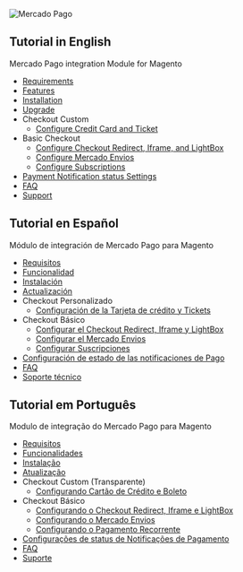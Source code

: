 ![Mercado Pago](https://raw.githubusercontent.com/gmatsuoka/cart-magento/master/README.img/logo.png)

## Tutorial in English

Mercado Pago integration Module for Magento

* [Requirements](https://github.com/mercadopago/cart-magento/wiki/Requirements)
* [Features](https://github.com/mercadopago/cart-magento/wiki/Features)
* [Installation](https://github.com/mercadopago/cart-magento/wiki/Installation)
* [Upgrade](https://github.com/mercadopago/cart-magento/wiki/Upgrade)
* Checkout Custom
  * [Configure Credit Card and Ticket](https://github.com/mercadopago/cart-magento/wiki/Configure-Credit-Card-and-Ticket)
* Basic Checkout
  * [Configure Checkout Redirect, Iframe, and LightBox](https://github.com/mercadopago/cart-magento/wiki/Configure-Checkout-Redirect,-Iframe-and-LightBox)
  * [Configure Mercado Envios](https://github.com/mercadopago/cart-magento/wiki/Configure-Mercado-Envios)
  * [Configure Subscriptions](https://github.com/mercadopago/cart-magento/wiki/Configure-Subscriptions)
* [Payment Notification status Settings](https://github.com/mercadopago/cart-magento/wiki/Payment-Notification-status-settings)
* [FAQ](https://github.com/mercadopago/cart-magento/wiki/FAQ-English)
* [Support](https://github.com/mercadopago/cart-magento/wiki/Support)

## Tutorial en Español

Módulo de integración de Mercado Pago para Magento

* [Requisitos](https://github.com/mercadopago/cart-magento/wiki/Requisitos-en-Español)
* [Funcionalidad](https://github.com/mercadopago/cart-magento/wiki/Funcionalidad)
* [Instalación](https://github.com/mercadopago/cart-magento/wiki/Instalación)
* [Actualización](https://github.com/mercadopago/cart-magento/wiki/Actualización)
* Checkout Personalizado
  * [Configuración de la Tarjeta de crédito y Tickets](https://github.com/mercadopago/cart-magento/wiki/Configuración-de-la-tarjeta-de-crédito-y-tickets)
* Checkout Básico
  * [Configurar el Checkout Redirect, Iframe y LightBox](https://github.com/mercadopago/cart-magento/wiki/Configurar-el-Checkout-Redirect,-Iframe-y-LightBox)
  * [Configurar el Mercado Envios](https://github.com/mercadopago/cart-magento/wiki/Configurar-Mercado-Envios)
  * [Configurar Suscripciones](https://github.com/mercadopago/cart-magento/wiki/Configurar-Suscripciones)
* [Configuración de estado de las notificaciones de Pago](https://github.com/mercadopago/cart-magento/wiki/Configuración-de-estado-de-las-notificaciones-de-Pago)
* [FAQ](https://github.com/mercadopago/cart-magento/wiki/FAQ-Espanhol)
* [Soporte técnico](https://github.com/mercadopago/cart-magento/wiki/Soporte-técnico)

## Tutorial em Português

Modulo de integração do Mercado Pago para Magento

* [Requisitos](https://github.com/mercadopago/cart-magento/wiki/Requisitos)
* [Funcionalidades](https://github.com/mercadopago/cart-magento/wiki/Funcionalidades)
* [Instalação](https://github.com/mercadopago/cart-magento/wiki/Instala%C3%A7%C3%A3o)
* [Atualização](https://github.com/mercadopago/cart-magento/wiki/Atualização)
* Checkout Custom (Transparente)
  * [Configurando Cartão de Crédito e Boleto](https://github.com/mercadopago/cart-magento/wiki/Configura%C3%A7%C3%A3o-Checkout-Custom-(Cart%C3%A3o-de-Cr%C3%A9dito-e-Boleto))
* Checkout Básico
  * [Configurando o Checkout Redirect, Iframe e LightBox](https://github.com/mercadopago/cart-magento/wiki/Configurando-o-Checkout-Cl%C3%A1ssico-(Redirect,-Iframe-e-LightBox))
  * [Configurando o Mercado Envios](https://github.com/mercadopago/cart-magento/wiki/Configurando-o-Mercado-Envios)
  * [Configurando o Pagamento Recorrente](https://github.com/mercadopago/cart-magento/wiki/Configurando-o-Pagamento-Recorrente)
* [Configurações de status de Notificações de Pagamento](https://github.com/mercadopago/cart-magento/wiki/Configurações-de-status-de-Notificações-de-Pagamento)
* [FAQ](https://github.com/mercadopago/cart-magento/wiki/FAQ-Portugues)
* [Suporte](https://github.com/mercadopago/cart-magento/wiki/Suporte)
